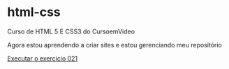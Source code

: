 # html-css
 Curso de HTML 5 E CSS3 do CursoemVideo

 Agora estou aprendendo a criar sites e estou gerenciando meu repositório

<a href="https://carolainequeiroz.github.io/Estudos/html-css/HTML5 E CSS MODULO 2/ex021">Executar o exercicio 021</a>